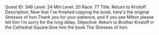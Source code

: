 Quest ID: 346
Level: 24
Min Level: 20
Race: 77
Title: Return to Kristoff
Description: Now that I've finished copying the book, here's the original Stresses of Iron.Thank you for your patience, and if you see Milton please tell him I'm sorry for the long delay.
Objective: Return to Brother Kristoff in the Cathedral Square.Give him the book The Stresses of Iron.

